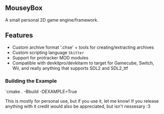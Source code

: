## MouseyBox

A small personal 2D game engine/framework.

## Features
 - Custom archive format '.chse' + tools for creating/extracting archives
 - Custom scripting language `Skitter`
 - Support for protracker MOD modules
 - Compatible with devkitpro/devkitarm to target for Gamecube, Switch, Wii, and really anything that supports SDL2 and SDL2_ttf

### Building the Example

`cmake . -Bbuild -DEXAMPLE=True

This is mostly for personal use, but if you use it, let me know! If you release anything with it credit would also be appreciated, but isn't nessesary :3